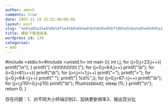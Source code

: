 ```yaml
---
author: amosk
comments: true
date: 2007-11-10 15:52:06+00:00
layout: post
slug: '%e6%a8%a1%e6%8b%9f%e4%b8%8b%e8%bd%bd%e8%bf%9b%e5%ba%a6%e6%9d%a1'
title: 模拟下载进度条
wordpress_id: 138
categories:
- Web
---
```


#include <stdio.h>#include <unistd.h>
    int main (){
            int i,j;
            for (j=0;j<23;j++){
                    printf("\n");
            }
            printf("[   >\t\t\t\t\t\t\t\t   ]");
            for (j=0;j<64;j++)
                    printf("\b");
            for (i=0;i<61;i++){
                    printf("\b");
                    for (j=i;j<i+1;j++)
                            printf("=");
                    printf(">");
                    for (j=0;j<64-i;j++)
                            printf(" ");
                    printf("] %d\%",i);
                    for (j=0;j<67-i;j++)
                            printf("\b");
                    for (j=i;j/10!=0;j=j/10)
                            printf("\b");
                    fflush(stdout);
                    sleep (1);
            }
            printf("\n");
            return 0;
    }


存在问题：1、对不同大小终端识别2、加快更新频率3、输出百分比
